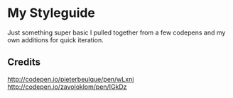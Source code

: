 # My Styleguide

Just something super basic I pulled together from a few codepens and my own additions for quick iteration. 

## Credits

http://codepen.io/pieterbeulque/pen/wLxnj
http://codepen.io/zavoloklom/pen/IGkDz